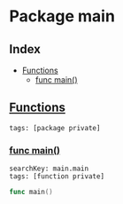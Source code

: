 # Package main

## Index

* [Functions](#func)
    * [func main()](#main)


## <a id="func" href="#func">Functions</a>

```
tags: [package private]
```

### <a id="main" href="#main">func main()</a>

```
searchKey: main.main
tags: [function private]
```

```Go
func main()
```

